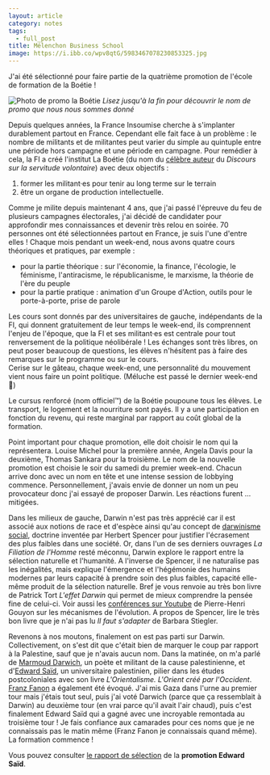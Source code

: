 ```yaml
---
layout: article
category: notes
tags:
  - full_post
title: Mélenchon Business School
image: https://i.ibb.co/wpv8qtG/5983467078230853325.jpg
---
```

J'ai été sélectionné pour faire partie de la quatrième promotion de l'école de formation de la Boétie ! 

![Photo de promo la Boétie](https://i.ibb.co/wpv8qtG/5983467078230853325.jpg)
_Lisez jusqu'à la fin pour découvrir le nom de promo que nous nous sommes donné_

<!--more-->

Depuis quelques années, la France Insoumise cherche à s'implanter durablement partout en France. Cependant elle fait face à un problème : le nombre de militants et de militantes peut varier du simple au quintuple entre une période hors campagne et une période en campagne. Pour remédier à cela, la FI a créé l'institut La Boétie (du nom du [célèbre auteur](https://fr.wikipedia.org/wiki/%C3%89tienne_de_La_Bo%C3%A9tie) du _Discours sur la servitude volontaire_) avec deux objectifs :

1. former les militant·es pour tenir au long terme sur le terrain
2. être un organe de production intellectuelle. 

Comme je milite depuis maintenant 4 ans, que j'ai passé l'épreuve du feu de plusieurs campagnes électorales, j'ai décidé de candidater pour approfondir mes connaissances et devenir très relou en soirée. 70 personnes ont été sélectionnées partout en France, je suis l'une d'entre elles ! Chaque mois pendant un week-end, nous avons quatre cours théoriques et pratiques, par exemple :  

- pour la partie théorique : sur l'économie, la finance, l'écologie, le féminisme, l'antiracisme, le républicanisme, le marxisme, la théorie de l'ère du peuple 
- pour la partie pratique : animation d'un Groupe d'Action, outils pour le porte-à-porte, prise de parole 

Les cours sont donnés par des universitaires de gauche, indépendants de la FI, qui donnent gratuitement de leur temps le week-end, ils comprennent l'enjeu de l'époque, que la FI et ses militant·es est centrale pour tout renversement de la politique néolibérale ! Les échanges sont très libres, on peut poser beaucoup de questions, les élèves n'hésitent pas à faire des remarques sur le programme ou sur le cours.    
Cerise sur le gâteau, chaque week-end, une personnalité du mouvement vient nous faire un point politique. (Méluche est passé le dernier week-end 🙌)

Le cursus renforcé (nom officiel™) de la Boétie poupoune tous les élèves. Le transport, le logement et la nourriture sont payés. Il y a une participation en fonction du revenu, qui reste marginal par rapport au coût global de la formation.

Point important pour chaque promotion, elle doit choisir le nom qui la représentera. Louise Michel pour la première année, Angela Davis pour la deuxième, Thomas Sankara pour la troisième. Le nom de la nouvelle promotion est choisie le soir du samedi du premier week-end. Chacun arrive donc avec un nom en tête et une intense session de lobbying commence. Personnellement, j'avais envie de donner un nom un peu provocateur donc j'ai essayé de proposer Darwin. Les réactions furent ... mitigées.   

Dans les milieux de gauche, Darwin n'est pas très apprécié car il est associé aux notions de race et d'espèce ainsi qu'au concept de [darwinisme social](https://fr.wikipedia.org/wiki/Darwinisme_social), doctrine inventée par Herbert Spencer pour justifier l'écrasement des plus faibles dans une société. Or, dans l'un de ses derniers ouvrages _La Filiation de l'Homme_  resté méconnu, Darwin explore le rapport entre la sélection naturelle et l'humanité. A l'inverse de Spencer, il ne naturalise pas les inégalités, mais explique l'émergence et l'hégémonie des humains modernes par leurs capacité à prendre soin des plus faibles, capacité elle-même produit de la sélection naturelle. Bref je vous renvoie au très bon livre de Patrick Tort _L'effet Darwin_ qui permet de mieux comprendre la pensée fine de celui-ci. Voir aussi les [conférences sur Youtube](https://www.youtube.com/watch?v=eHTHUjY4igg) de Pierre-Henri Gouyon sur les mécanismes de l'évolution. A propos de Spencer, lire le très bon livre que je n'ai pas lu _Il faut s'adapter_ de Barbara Stiegler.

Revenons à nos moutons, finalement on est pas parti sur Darwin. Collectivement, on s'est dit que c'était bien de marquer le coup par rapport à la Palestine, sauf que je n'avais aucun nom. Dans la matinée, on m'a parlé de [Marmoud Darwich](https://en.wikipedia.org/wiki/Mahmoud_Darwish), un poète et militant de la cause palestinienne, et d'[Edward Saïd](https://fr.wikipedia.org/wiki/Edward_Sa%C3%AFd), un universitaire palestinien, pilier dans les études postcoloniales avec son livre _L'Orientalisme. L'Orient créé par l'Occident_. [Franz Fanon](https://fr.wikipedia.org/wiki/Frantz_Fanon) a également été évoqué. J'ai mis Gaza dans l'urne au premier tour mais j'étais tout seul, puis j'ai voté Darwich (parce que ça ressemblait à Darwin) au deuxième tour (en vrai parce qu'il avait l'air chaud), puis c'est finalement Edward Saïd qui a gagné avec une incroyable remontada au troisième tour ! Je fais confiance aux camarades pour ces noms que je ne connaissais pas le matin même (Franz Fanon je connaissais quand même). La formation commence !

Vous pouvez consulter [le rapport de sélection](https://institutlaboetie.fr/constituer-la-quatrieme-promotion-du-cursus-renforce-de-lecole-de-formation/) de la **promotion Edward Saïd**.




